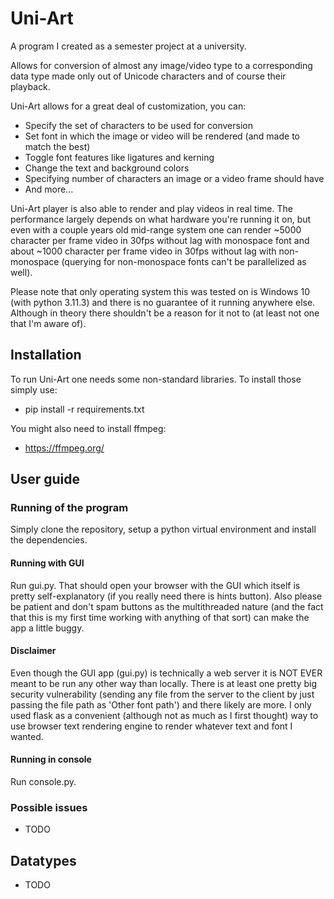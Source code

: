 # Uni-Art

A program I created as a semester project at a university.

Allows for conversion of almost any image/video type to a corresponding data type made only out of Unicode characters and of course their playback.

Uni-Art allows for a great deal of customization, you can:

- Specify the set of characters to be used for conversion
- Set font in which the image or video will be rendered (and made to match the best)
- Toggle font features like ligatures and kerning
- Change the text and background colors
- Specifying number of characters an image or a video frame should have
- And more...

Uni-Art player is also able to render and play videos in real time. The performance largely depends on what hardware you're running it on, but even with a couple years old mid-range system one can render ~5000 character per frame video in 30fps without lag with monospace font and about ~1000 character per frame video in 30fps without lag with non-monospace (querying for non-monospace fonts can't be parallelized as well).

Please note that only operating system this was tested on is Windows 10 (with python 3.11.3) and there is no guarantee of it running anywhere else. Although in theory there shouldn't be a reason for it not to (at least not one that I'm aware of).

## Installation

To run Uni-Art one needs some non-standard libraries. To install those simply use:
- pip install -r requirements.txt

You might also need to install ffmpeg:
- https://ffmpeg.org/

## User guide

### Running of the program
Simply clone the repository, setup a python virtual environment and install the dependencies.

#### Running with GUI
Run gui.py. That should open your browser with the GUI which itself is pretty self-explanatory (if you really need there is hints button). Also please be patient and don't spam buttons as the multithreaded nature (and the fact that this is my first time working with anything of that sort) can make the app a little buggy.

#### Disclaimer
Even though the GUI app (gui.py) is technically a web server it is NOT EVER meant to be run any other way than locally. There is at least one pretty big security vulnerability (sending any file from the server to the client by just passing the file path as 'Other font path') and there likely are more. I only used flask as a convenient (although not as much as I first thought) way to use browser text rendering engine to render whatever text and font I wanted. 


#### Running in console
Run console.py.


### Possible issues
- TODO

## Datatypes
- TODO
